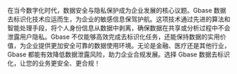 在当今数字化时代，数据安全与隐私保护成为企业发展的核心议题。Gbase 数据去标识化技术应运而生，为企业的敏感信息保驾护航。这项技术通过先进的算法和智能处理手段，将个人身份信息从数据中剥离，确保数据在共享或分析过程中不会泄露用户隐私。Gbase 不仅能够高效完成去标识化任务，还能保持数据的实用价值，为企业提供更加安全可靠的数据使用环境。无论是金融、医疗还是其他行业，Gbase 都能有效降低数据泄露风险，助力企业合规发展。选择 Gbase 数据去标识化，让您的业务更安全、更合规！